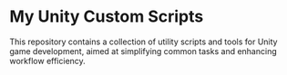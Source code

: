 # My Unity Custom Scripts

This repository contains a collection of utility scripts and tools for Unity game development, aimed at simplifying common tasks and enhancing workflow efficiency.
